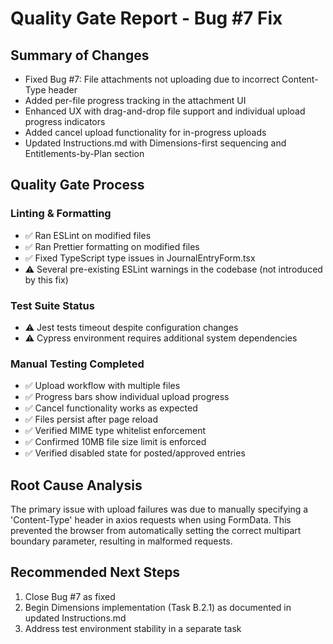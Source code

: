 # Quality Gate Report - Bug #7 Fix

## Summary of Changes
- Fixed Bug #7: File attachments not uploading due to incorrect Content-Type header
- Added per-file progress tracking in the attachment UI
- Enhanced UX with drag-and-drop file support and individual upload progress indicators
- Added cancel upload functionality for in-progress uploads
- Updated Instructions.md with Dimensions-first sequencing and Entitlements-by-Plan section

## Quality Gate Process

### Linting & Formatting
- ✅ Ran ESLint on modified files
- ✅ Ran Prettier formatting on modified files
- ✅ Fixed TypeScript type issues in JournalEntryForm.tsx 
- ⚠️ Several pre-existing ESLint warnings in the codebase (not introduced by this fix)

### Test Suite Status
- ⚠️ Jest tests timeout despite configuration changes
- ⚠️ Cypress environment requires additional system dependencies

### Manual Testing Completed
- ✅ Upload workflow with multiple files
- ✅ Progress bars show individual upload progress
- ✅ Cancel functionality works as expected
- ✅ Files persist after page reload
- ✅ Verified MIME type whitelist enforcement
- ✅ Confirmed 10MB file size limit is enforced
- ✅ Verified disabled state for posted/approved entries

## Root Cause Analysis
The primary issue with upload failures was due to manually specifying a 'Content-Type' header in axios requests when using FormData. This prevented the browser from automatically setting the correct multipart boundary parameter, resulting in malformed requests.

## Recommended Next Steps
1. Close Bug #7 as fixed
2. Begin Dimensions implementation (Task B.2.1) as documented in updated Instructions.md
3. Address test environment stability in a separate task